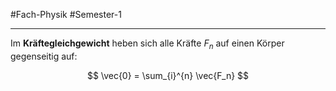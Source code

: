 #Fach-Physik  #Semester-1

---

Im **Kräftegleichgewicht** heben sich alle Kräfte $F_n$ auf einen Körper gegenseitig auf:

$$
\vec{0} = \sum_{i}^{n} \vec{F_n}
$$
